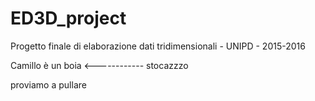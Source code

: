 # ED3D_project
Progetto finale di elaborazione dati tridimensionali - UNIPD - 2015-2016

Camillo è un boia <------------ stocazzzo 

proviamo a pullare
